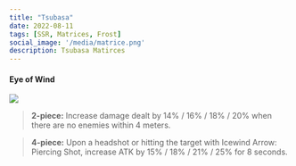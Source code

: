 ```yaml
---
title: "Tsubasa"
date: 2022-08-11
tags: [SSR, Matrices, Frost]
social_image: '/media/matrice.png'
description: Tsubasa Matirces
---
```


#### Eye of Wind

![](https://i.postimg.cc/B6D7ffSj/Tsubasa-m.png)

> **2-piece:** Increase damage dealt by 14% / 16% / 18% / 20% when there are no enemies within 4 meters.

> **4-piece:** Upon a headshot or hitting the target with Icewind Arrow: Piercing Shot, increase ATK by 15% / 18% / 21% / 25% for 8 seconds.

